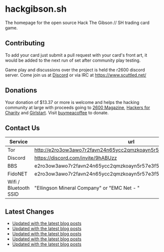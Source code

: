# hackgibson.sh
The homepage for the open source Hack The Gibson // SH trading card game.


## Contributing

To add your card just submit a pull request with your card's front art, it would be added to the next run of set after community play testing.

Game play and discussions over the project is held the r2600 discord server. Come join us at [Discord](https://discord.com/invite/9hABUzz) or via IRC at https://www.scuttled.net/


## Donations

Your donation of $13.37 or more is welcome and helps the hacking community at large with proceeds going to [2600 Magazine](https://2600.com/), [Hackers for Charity](https://hackersforcharity.org) and [Girlstart](https://girlstart.org).  Visit [buymeacoffee](https://www.buymeacoffee.com/hackgibson.sh) to donate.


## Contact Us

Service | url
-|-
Tor | http://e2ro3ow3awo7r2favn24n65ycc2qmzkoayn5r57e3f56nvjwdcgg32ad.onion
Discord | https://discord.com/invite/9hABUzz
BBS | e2ro3ow3awo7r2favn24n65ycc2qmzkoayn5r57e3f56nvjwdcgg32ad.onion:23
FidoNET | e2ro3ow3awo7r2favn24n65ycc2qmzkoayn5r57e3f56nvjwdcgg32ad.onion:24554
Wifi / Bluetooth SSID | "Ellingson Mineral Company" or "EMC Net - <fidonet address>"

## Latest Changes
<!-- BLOG-POST-LIST:START -->
- [Updated with the latest blog posts](https://github.com/DFW2600/hackgibson.sh/commit/90b6ed62f23695f356a8c19f44ba4c4fc83e573f)
- [Updated with the latest blog posts](https://github.com/DFW2600/hackgibson.sh/commit/2f765b2286207fec5d05977c7261839659e096e1)
- [Updated with the latest blog posts](https://github.com/DFW2600/hackgibson.sh/commit/46049b0d65d7d00be02717b469f1e6721cf663bf)
- [Updated with the latest blog posts](https://github.com/DFW2600/hackgibson.sh/commit/38c042e8aff34145661659e84093f9308f9ec2b2)
- [Updated with the latest blog posts](https://github.com/DFW2600/hackgibson.sh/commit/22d1f982b92d152a2706a9fcb7c566fc2f13cd7c)
<!-- BLOG-POST-LIST:END -->
